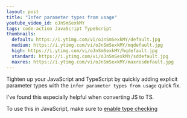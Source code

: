 ```yaml
---
layout: post
title: "Infer parameter types from usage"
youtube_video_id: oJnSmSexkMY
tags: code-action JavaScript TypeScript
thumbnails:
  default: https://i.ytimg.com/vi/oJnSmSexkMY/default.jpg
  medium: https://i.ytimg.com/vi/oJnSmSexkMY/mqdefault.jpg
  high: https://i.ytimg.com/vi/oJnSmSexkMY/hqdefault.jpg
  standard: https://i.ytimg.com/vi/oJnSmSexkMY/sddefault.jpg
  maxres: https://i.ytimg.com/vi/oJnSmSexkMY/maxresdefault.jpg
---
```


Tighten up your JavaScript and TypeScript by quickly adding explicit parameter types with the `infer parameter types from usage` quick fix.

I've found this especially helpful when converting JS to TS.

To use this in JavaScript, make sure to [enable type checking](https://code.visualstudio.com/Docs/languages/javascript#_type-checking)